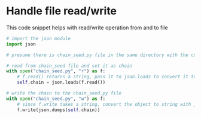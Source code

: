 # Handle file read/write

This code snippet helps with read/write operation from and to file

```py
# import the json module
import json

# presume there is chain_seed.py file in the same directory with the current file

# read from chain_seed file and set it as chain
with open("chain_seed.py", "r") as f:
    # f.read() returns a string, pass it to json.loads to convert it to python object
    self.chain = json.loads(f.read())

# write the chain to the chain_seed.py file
with open("chain_seed.py", "w") as f:
    # since f.write takes a string, convert the object to string with json.dumps
    f.write(json.dumps(self.chain))
```
